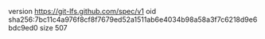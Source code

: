 version https://git-lfs.github.com/spec/v1
oid sha256:7bc11c4a976f8cf8f7679ed52a1511ab6e4034b98a58a3f7c6218d9e6bdc9ed0
size 507
